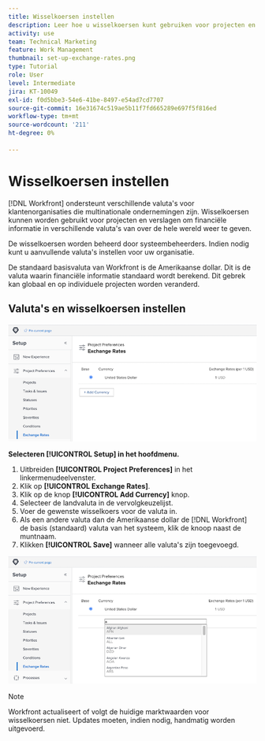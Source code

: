 ```yaml
---
title: Wisselkoersen instellen
description: Leer hoe u wisselkoersen kunt gebruiken voor projecten en rapporten om financiële informatie in verschillende valuta's van over de hele wereld weer te geven.
activity: use
team: Technical Marketing
feature: Work Management
thumbnail: set-up-exchange-rates.png
type: Tutorial
role: User
level: Intermediate
jira: KT-10049
exl-id: f0d5bbe3-54e6-41be-8497-e54ad7cd7707
source-git-commit: 16e31674c519ae5b11f7fd665289e697f5f816ed
workflow-type: tm+mt
source-wordcount: '211'
ht-degree: 0%

---
```


# Wisselkoersen instellen

[!DNL Workfront] ondersteunt verschillende valuta&#39;s voor klantenorganisaties die multinationale ondernemingen zijn. Wisselkoersen kunnen worden gebruikt voor projecten en verslagen om financiële informatie in verschillende valuta&#39;s van over de hele wereld weer te geven.

De wisselkoersen worden beheerd door systeembeheerders. Indien nodig kunt u aanvullende valuta&#39;s instellen voor uw organisatie.

De standaard basisvaluta van Workfront is de Amerikaanse dollar. Dit is de valuta waarin financiële informatie standaard wordt berekend. Dit gebrek kan globaal en op individuele projecten worden veranderd.

## Valuta&#39;s en wisselkoersen instellen

![Een afbeelding van het selecteren van wisselkoersen](assets/setting-up-finances-4.png)

**Selecteren [!UICONTROL Setup] in het hoofdmenu.**

1. Uitbreiden **[!UICONTROL Project Preferences]** in het linkermenudeelvenster.
1. Klik op **[!UICONTROL Exchange Rates]**.
1. Klik op de knop **[!UICONTROL Add Currency]** knop.
1. Selecteer de landvaluta in de vervolgkeuzelijst.
1. Voer de gewenste wisselkoers voor de valuta in.
1. Als een andere valuta dan de Amerikaanse dollar de [!DNL Workfront] de basis (standaard) valuta van het systeem, klik de knoop naast de muntnaam.
1. Klikken **[!UICONTROL Save]** wanneer alle valuta&#39;s zijn toegevoegd.

![Afbeelding van een valuta toevoegen aan de lijst met wisselkoersen](assets/setting-up-finances-5.png)

>[!NOTE]
>
>Workfront actualiseert of volgt de huidige marktwaarden voor wisselkoersen niet. Updates moeten, indien nodig, handmatig worden uitgevoerd.
